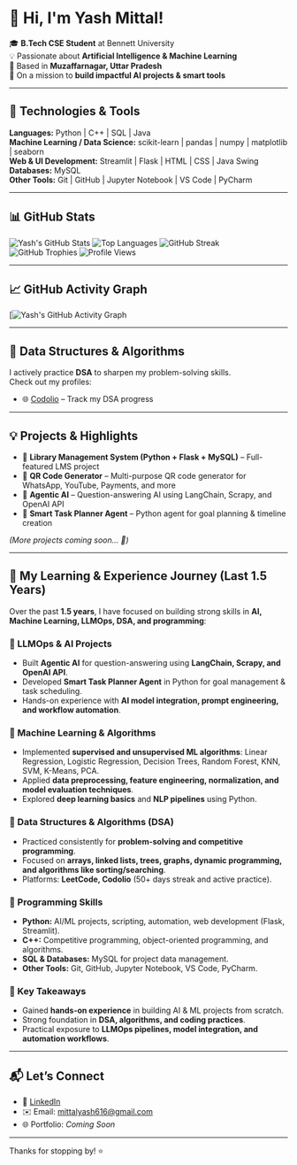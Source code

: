# 👋 Hi, I'm Yash Mittal!

🎓 **B.Tech CSE Student** at Bennett University  
💡 Passionate about **Artificial Intelligence & Machine Learning**  
📍 Based in **Muzaffarnagar, Uttar Pradesh**  
🚀 On a mission to **build impactful AI projects & smart tools**

---

## 🔧 Technologies & Tools

**Languages:** Python | C++ | SQL | Java  
**Machine Learning / Data Science:** scikit-learn | pandas | numpy | matplotlib | seaborn  
**Web & UI Development:** Streamlit | Flask | HTML | CSS | Java Swing  
**Databases:** MySQL  
**Other Tools:** Git | GitHub | Jupyter Notebook | VS Code | PyCharm

---

## 📊 GitHub Stats

![Yash's GitHub Stats](https://github-readme-stats.vercel.app/api?username=mittalyash616&show_icons=true&theme=radical)
![Top Languages](https://github-readme-stats.vercel.app/api/top-langs/?username=mittalyash616&layout=donut&theme=radical)
![GitHub Streak](https://streak-stats.vercel.app/api?user=mittalyash616&theme=radical&hide_border=true)
![GitHub Trophies](https://github-profile-trophy.vercel.app/?username=mittalyash616&theme=radical&no-frame=true&no-bg=true&margin-w=4)
![Profile Views](https://komarev.com/ghpvc/?username=mittalyash616&label=Profile%20views&color=ff69b4&style=flat)

---

## 📈 GitHub Activity Graph

[![Yash's GitHub Activity Graph](https://github-readme-activity-graph.vercel.app/graph?username=mittalyash616&theme=react-dark&v=1)

---

## 🧠 Data Structures & Algorithms

I actively practice **DSA** to sharpen my problem-solving skills.  
Check out my profiles:  

- 🌐 [Codolio](https://codolio.com/profile/yash_mittal) – Track my DSA progress

---

## 💡 Projects & Highlights

- 🔹 **Library Management System (Python + Flask + MySQL)** – Full-featured LMS project  
- 🔹 **QR Code Generator** – Multi-purpose QR code generator for WhatsApp, YouTube, Payments, and more  
- 🔹 **Agentic AI** – Question-answering AI using LangChain, Scrapy, and OpenAI API  
- 🔹 **Smart Task Planner Agent** – Python agent for goal planning & timeline creation  

*(More projects coming soon… 🚀)*

---

## 🧠 My Learning & Experience Journey (Last 1.5 Years)

Over the past **1.5 years**, I have focused on building strong skills in **AI, Machine Learning, LLMOps, DSA, and programming**:

### 🔹 LLMOps & AI Projects
- Built **Agentic AI** for question-answering using **LangChain, Scrapy, and OpenAI API**.  
- Developed **Smart Task Planner Agent** in Python for goal management & task scheduling.  
- Hands-on experience with **AI model integration, prompt engineering, and workflow automation**.

### 🔹 Machine Learning & Algorithms
- Implemented **supervised and unsupervised ML algorithms**: Linear Regression, Logistic Regression, Decision Trees, Random Forest, KNN, SVM, K-Means, PCA.  
- Applied **data preprocessing, feature engineering, normalization, and model evaluation techniques**.  
- Explored **deep learning basics** and **NLP pipelines** using Python.

### 🔹 Data Structures & Algorithms (DSA)
- Practiced consistently for **problem-solving and competitive programming**.  
- Focused on **arrays, linked lists, trees, graphs, dynamic programming, and algorithms like sorting/searching**.  
- Platforms: **LeetCode, Codolio** (50+ days streak and active practice).

### 🔹 Programming Skills
- **Python:** AI/ML projects, scripting, automation, web development (Flask, Streamlit).  
- **C++:** Competitive programming, object-oriented programming, and algorithms.  
- **SQL & Databases:** MySQL for project data management.  
- **Other Tools:** Git, GitHub, Jupyter Notebook, VS Code, PyCharm.

### 🚀 Key Takeaways
- Gained **hands-on experience** in building AI & ML projects from scratch.  
- Strong foundation in **DSA, algorithms, and coding practices**.  
- Practical exposure to **LLMOps pipelines, model integration, and automation workflows**.

---

## 📬 Let’s Connect

- 💼 [LinkedIn](https://www.linkedin.com/in/yash-mittal-a42645319)  
- ✉️ Email: mittalyash616@gmail.com  
- 🌐 Portfolio: *Coming Soon*  

---

Thanks for stopping by! ⭐
